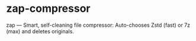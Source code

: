 # zap-compressor
zap — Smart, self-cleaning file compressor: Auto-chooses Zstd (fast) or 7z (max) and deletes originals.
